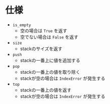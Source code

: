# 仕様

- `is_empty`
    - 空の場合は `True` を返す
    - 空でない場合は `False` を返す
- `size`
    - stackのサイズを返す
- `push`
    - stackの一番上に値を追加する
- `pop`
    - stackの一番上の値を取り除く
    - stackが空の場合は `IndexError` が発生する
- `top`
    - stackの一番上の値を返す
    - stackが空の場合は `IndexError` が発生する
